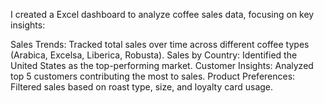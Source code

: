 I created a Excel dashboard to analyze coffee sales data, focusing on key insights:

Sales Trends: Tracked total sales over time across different coffee types (Arabica, Excelsa, Liberica, Robusta).
Sales by Country: Identified the United States as the top-performing market.
Customer Insights: Analyzed top 5 customers contributing the most to sales.
Product Preferences: Filtered sales based on roast type, size, and loyalty card usage.
